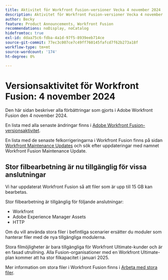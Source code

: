 ```yaml
---
title: Aktivitet för Workfront Fusion-versioner Vecka 4 november 2024
description: Aktivitet för Workfront Fusion-versioner Vecka 4 november 2024
author: Becky
feature: Product Announcements, Workfront Fusion
recommendations: noDisplay, noCatalog
hidefromtoc: true
exl-id: ddaa75c6-fdba-4a1d-97f5-8939eeb714ce
source-git-commit: 77ec3c007ce7c49ff760145fafcd7f62b273a18f
workflow-type: tm+mt
source-wordcount: '174'
ht-degree: 0%

---
```


# Versionsaktivitet för Workfront Fusion: 4 november 2024

Den här sidan beskriver alla förbättringar som gjorts i Adobe Workfront Fusion den 4 november 2024.

En lista med alla senaste ändringar finns i [Adobe Workfront Fusion-versionsaktivitet](/help/workfront-fusion/fusion-product-releases/fusion-release-activity.md).

En lista med de senaste felkorrigeringarna i Workfront Fusion finns på sidan [Workfront Maintenance Updates](https://experienceleague.adobe.com/docs/workfront-known-issues/releases/current-updates.html?lang=sv-SE) och sök efter uppdateringar med namnet Workfront Fusion Maintenance Update.

## Stor filbearbetning är nu tillgänglig för vissa anslutningar

Vi har uppdaterat Workfront Fusion så att filer som är upp till 15 GB kan bearbetas.

Stor filbearbetning är tillgänglig för följande anslutningar:

* Workfront
* Adobe Experience Manager Assets
* HTTP

Om du vill använda stora filer i befintliga scenarier ersätter du moduler som hanterar filer med de nya tillgängliga modulerna.

Stora filmöjligheter är bara tillgängliga för Workfront Ultimate-kunder och är en fasad utrullning. Alla Fusion-organisationer med en Workfront Ultimate-plan kommer att ha stor filkapacitet i januari 2025.

Mer information om stora filer i Workfront Fusion finns i [Arbeta med stora filer](/help/workfront-fusion/references/scenarios/fusion-large-files.md).
